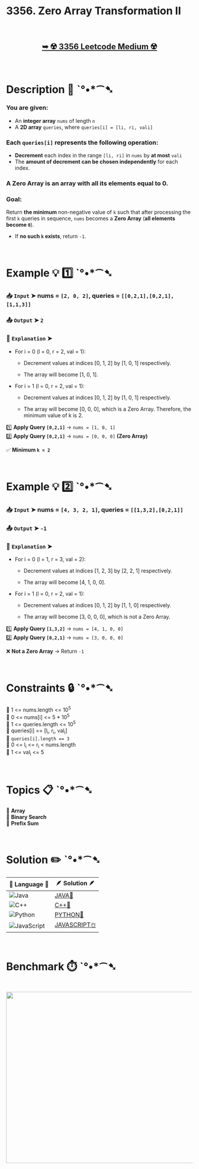 # 3356. Zero Array Transformation II

</br>

<h2 align="center"> 

<a href="https://leetcode.com/problems/zero-array-transformation-ii/description/?envType=daily-question&envId=2025-03-13"><strong>➥ ☢️ 3356 Leetcode Medium ☢️ </strong></a>
</h2>

</br>

# Description 📜 ˋ°•*⁀➷

### You are given:
- An **integer array** `nums` of length `n`
- A **2D array** `queries`, where `queries[i] = [li, ri, vali]`

### Each `queries[i]` represents the following **operation**:
- **Decrement** each index in the range `[li, ri]` in `nums` by **at most** `vali`
- The **amount of decrement can be chosen independently** for each index.

### A Zero Array is an array with all its elements equal to 0.

### **Goal**:
Return **the minimum** non-negative value of `k` such that after processing the first `k` queries in sequence, `nums` becomes a **Zero Array** (**all elements become `0`**).

- If **no such `k` exists**, return `-1`.

</br>

# Example 💡 1️⃣ ˋ°•*⁀➷

  ### 📥 `Input` ➤ nums = `[2, 0, 2]`, queries = `[[0,2,1],[0,2,1],[1,1,3]]`

  ### 📤 `Output` ➤ `2`

  ### 🔦 `Explanation` ➤ 

- For i = 0 (l = 0, r = 2, val = 1):

    - Decrement values at indices [0, 1, 2] by [1, 0, 1] respectively.

    - The array will become [1, 0, 1].
- For i = 1 (l = 0, r = 2, val = 1):

    - Decrement values at indices [0, 1, 2] by [1, 0, 1] respectively.

    - The array will become [0, 0, 0], which is a Zero Array. Therefore, the minimum value of k is 2.

1️⃣ **Apply Query `[0,2,1]`** → `nums = [1, 0, 1]`  
2️⃣ **Apply Query `[0,2,1]`** → `nums = [0, 0, 0]` **(Zero Array)**  

✅ **Minimum `k = 2`**

</br>

# Example 💡 2️⃣ ˋ°•*⁀➷

  ### 📥 `Input` ➤ nums = `[4, 3, 2, 1]`, queries = `[[1,3,2],[0,2,1]]`

  ### 📤 `Output` ➤ `-1`

  ### 🔦 `Explanation` ➤ 

- For i = 0 (l = 1, r = 3, val = 2):

    - Decrement values at indices [1, 2, 3] by [2, 2, 1] respectively.

    - The array will become [4, 1, 0, 0].
- For i = 1 (l = 0, r = 2, val = 1):

    - Decrement values at indices [0, 1, 2] by [1, 1, 0] respectively.

    - The array will become [3, 0, 0, 0], which is not a Zero Array.

1️⃣ **Apply Query `[1,3,2]`** → `nums = [4, 1, 0, 0]`  
2️⃣ **Apply Query `[0,2,1]`** → `nums = [3, 0, 0, 0]`  

❌ **Not a Zero Array** → Return `-1`

</br>

# Constraints 🔒 ˋ°•*⁀➷

🔹 1 <= nums.length <= 10<sup>5</sup> </br>
🔹 0 <= nums[i] <= 5 * 10<sup>5</sup> </br>
🔹 1 <= queries.length <= 10<sup>5</sup> </br>
🔹 queries[i] == [l<sub>i</sub>, r<sub>i</sub>, val<sub>i</sub>] </br>
🔹 `queries[i].length == 3` </br>
🔹 0 <= l<sub>i</sub> <= r<sub>i</sub> < nums.length </br>
🔹 1 <= val<sub>i</sub> <= 5 </br>

</br>

# Topics 📋 ˋ°•*⁀➷

🔸 **Array**  </br>
🔸 **Binary Search**  </br>
🔸 **Prefix Sum**  </br>

</br>

# Solution ✏️ ˋ°•*⁀➷

| 📒 Language 📒  | 🪶 Solution 🪶 |
| ------------- | ------------- |
|  ![Java](https://img.shields.io/badge/java-%23ED8B00.svg?style=for-the-badge&logo=openjdk&logoColor=white)  | [JAVA🍁](https://github.com/Prakhar-002/LEETCODE/blob/main/%F0%9F%8D%84%20Daily%20Challenge%202025%20%F0%9F%8D%B3/%F0%9F%94%AC%20Examine%20Thoroughly%20%F0%9F%A7%AC/03%20Mar%20%F0%9F%8C%BC/13%20-%2003%20-%202025%20---%203356.%20Zero%20Array%20Transformation%20II%20%E2%98%83%EF%B8%8F%20%F0%9F%8D%81%20%F0%9F%8D%B0%20%F0%9F%8E%B2/%F0%9F%8D%81JAVA%20-%203356.%20Zero%20Array%20Transformation%20II.java) |
|  ![C++](https://img.shields.io/badge/c++-%2300599C.svg?style=for-the-badge&logo=c%2B%2B&logoColor=white)  | [C++🎲](https://github.com/Prakhar-002/LEETCODE/blob/main/%F0%9F%8D%84%20Daily%20Challenge%202025%20%F0%9F%8D%B3/%F0%9F%94%AC%20Examine%20Thoroughly%20%F0%9F%A7%AC/03%20Mar%20%F0%9F%8C%BC/13%20-%2003%20-%202025%20---%203356.%20Zero%20Array%20Transformation%20II%20%E2%98%83%EF%B8%8F%20%F0%9F%8D%81%20%F0%9F%8D%B0%20%F0%9F%8E%B2/%F0%9F%8E%B2CPP%20-%203356.%20Zero%20Array%20Transformation%20II.cpp)  |
|  ![Python](https://img.shields.io/badge/python-3670A0?style=for-the-badge&logo=python&logoColor=ffdd54)    | [PYTHON🍰](https://github.com/Prakhar-002/LEETCODE/blob/main/%F0%9F%8D%84%20Daily%20Challenge%202025%20%F0%9F%8D%B3/%F0%9F%94%AC%20Examine%20Thoroughly%20%F0%9F%A7%AC/03%20Mar%20%F0%9F%8C%BC/13%20-%2003%20-%202025%20---%203356.%20Zero%20Array%20Transformation%20II%20%E2%98%83%EF%B8%8F%20%F0%9F%8D%81%20%F0%9F%8D%B0%20%F0%9F%8E%B2/%F0%9F%8D%B0PYTHON%20-%203356.%20Zero%20Array%20Transformation%20II.py) |
| ![JavaScript](https://img.shields.io/badge/javascript-%23323330.svg?style=for-the-badge&logo=javascript&logoColor=%23F7DF1E)   | [JAVASCRIPT☃️](https://github.com/Prakhar-002/LEETCODE/blob/main/%F0%9F%8D%84%20Daily%20Challenge%202025%20%F0%9F%8D%B3/%F0%9F%94%AC%20Examine%20Thoroughly%20%F0%9F%A7%AC/03%20Mar%20%F0%9F%8C%BC/13%20-%2003%20-%202025%20---%203356.%20Zero%20Array%20Transformation%20II%20%E2%98%83%EF%B8%8F%20%F0%9F%8D%81%20%F0%9F%8D%B0%20%F0%9F%8E%B2/%E2%98%83%EF%B8%8FJAVASCRIPT%20-%203356.%20Zero%20Array%20Transformation%20II.js) |

</br>

# Benchmark ⏱️ ˋ°•*⁀➷

<h1  align="center" >

<img src ="" width = "700px" height="462px" />

</h1>
